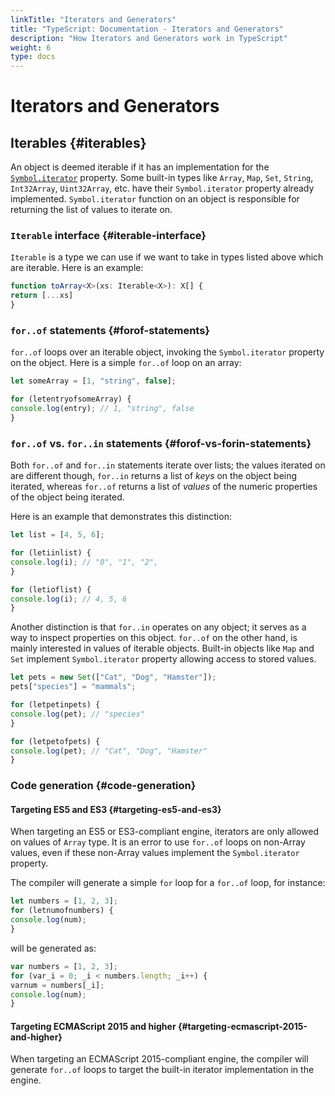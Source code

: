 ```yaml
---
linkTitle: "Iterators and Generators"
title: "TypeScript: Documentation - Iterators and Generators"
description: "How Iterators and Generators work in TypeScript"
weight: 6
type: docs
---
```


# Iterators and Generators

## Iterables {#iterables}

An object is deemed iterable if it has an implementation for the [`Symbol.iterator`](/typescript/5.2/reference/symbols#symboliterator) property.
Some built-in types like `Array`, `Map`, `Set`, `String`, `Int32Array`, `Uint32Array`, etc. have their `Symbol.iterator` property already implemented.
`Symbol.iterator` function on an object is responsible for returning the list of values to iterate on.

### `Iterable` interface {#iterable-interface}

`Iterable` is a type we can use if we want to take in types listed above which are iterable. Here is an example:

```ts
function toArray<X>(xs: Iterable<X>): X[] {
return [...xs]
}
```

### `for..of` statements {#forof-statements}

`for..of` loops over an iterable object, invoking the `Symbol.iterator` property on the object.
Here is a simple `for..of` loop on an array:

```ts
let someArray = [1, "string", false];

for (letentryofsomeArray) {
console.log(entry); // 1, "string", false
}
```

### `for..of` vs. `for..in` statements {#forof-vs-forin-statements}

Both `for..of` and `for..in` statements iterate over lists; the values iterated on are different though, `for..in` returns a list of *keys* on the object being iterated, whereas `for..of` returns a list of *values* of the numeric properties of the object being iterated.

Here is an example that demonstrates this distinction:

```ts
let list = [4, 5, 6];

for (letiinlist) {
console.log(i); // "0", "1", "2",
}

for (letioflist) {
console.log(i); // 4, 5, 6
}
```

Another distinction is that `for..in` operates on any object; it serves as a way to inspect properties on this object.
`for..of` on the other hand, is mainly interested in values of iterable objects. Built-in objects like `Map` and `Set` implement `Symbol.iterator` property allowing access to stored values.

```ts
let pets = new Set(["Cat", "Dog", "Hamster"]);
pets["species"] = "mammals";

for (letpetinpets) {
console.log(pet); // "species"
}

for (letpetofpets) {
console.log(pet); // "Cat", "Dog", "Hamster"
}
```

### Code generation {#code-generation}

#### Targeting ES5 and ES3 {#targeting-es5-and-es3}

When targeting an ES5 or ES3-compliant engine, iterators are only allowed on values of `Array` type.
It is an error to use `for..of` loops on non-Array values, even if these non-Array values implement the `Symbol.iterator` property.

The compiler will generate a simple `for` loop for a `for..of` loop, for instance:

```ts
let numbers = [1, 2, 3];
for (letnumofnumbers) {
console.log(num);
}
```

will be generated as:

```js
var numbers = [1, 2, 3];
for (var_i = 0; _i < numbers.length; _i++) {
varnum = numbers[_i];
console.log(num);
}
```

#### Targeting ECMAScript 2015 and higher {#targeting-ecmascript-2015-and-higher}

When targeting an ECMAScript 2015-compliant engine, the compiler will generate `for..of` loops to target the built-in iterator implementation in the engine.

